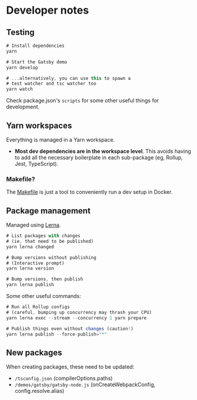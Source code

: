# Developer notes

## Testing

```js
# Install dependencies
yarn

# Start the Gatsby demo
yarn develop

# ...alternatively, you can use this to spawn a
# test watcher and tsc watcher too
yarn watch
```

Check package.json's `scripts` for some other useful things for development.

## Yarn workspaces

Everything is managed in a Yarn workspace.

- **Most dev dependencies are in the workspace level**. This avoids having to add all the necessary boilerplate in each sub-package (eg, Rollup, Jest, TypeScript).

### Makefile?

The [Makefile](./Makefile) is just a tool to conveniently run a dev setup in Docker.

## Package management

Managed using [Lerna](https://github.com/lerna/lerna).

```js
# List packages with changes
# (ie, that need to be published)
yarn lerna changed

# Bump versions without publishing
# (Interactive prompt)
yarn lerna version

# Bump versions, then publish
yarn lerna publish
```

Some other useful commands:

```js
# Run all Rollup configs
# (careful, bumping up concurrency may thrash your CPU)
yarn lerna exec --stream --concurrency 1 yarn prepare

# Publish things even without changes (caution!)
yarn lerna publish --force-publish="*"
```

## New packages

When creating packages, these need to be updated:

- `/tsconfig.json` (compilerOptions.paths)
- `/demos/gatsby/gatsby-node.js` (onCreateWebpackConfig, config.resolve.alias)
